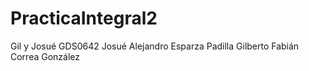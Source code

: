 # PracticaIntegral2
Gil y Josué
GDS0642
Josué Alejandro Esparza Padilla 
Gilberto Fabián Correa González

